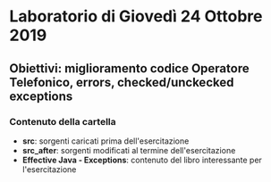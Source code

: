 # Laboratorio di Giovedì 24 Ottobre 2019
## Obiettivi: miglioramento codice Operatore Telefonico, errors, checked/unckecked exceptions

### Contenuto della cartella
- **src**: sorgenti caricati prima dell'esercitazione
- **src_after**: sorgenti modificati al termine dell'esercitazione
- **Effective Java - Exceptions**: contenuto del libro interessante per l'esercitazione

